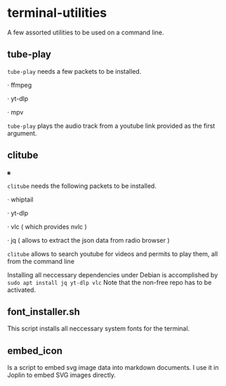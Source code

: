 # terminal-utilities
A few assorted utilities to be used on a command line.

## tube-play

`tube-play` needs a few packets to be installed.

· ffmpeg

· yt-dlp

· mpv

`tube-play` plays the audio track from a youtube link provided as the first argument.


## clitube

![clitube_logo](media/clitube.png)

`clitube` needs the following packets to be installed.

· whiptail

· yt-dlp

· vlc ( which provides nvlc )

· jq ( allows to extract the json data from radio browser )  

`clitube` allows to search youtube for videos and permits to play them, all from the command line

Installing all neccessary dependencies under Debian is accomplished by
`sudo apt install jq yt-dlp vlc`
Note that the non-free repo has to be activated.

## font_installer.sh

This script installs all neccessary system fonts for the terminal.

## embed_icon

Is a script to embed svg image data into markdown documents. I use it in Joplin to embed SVG images directly.
